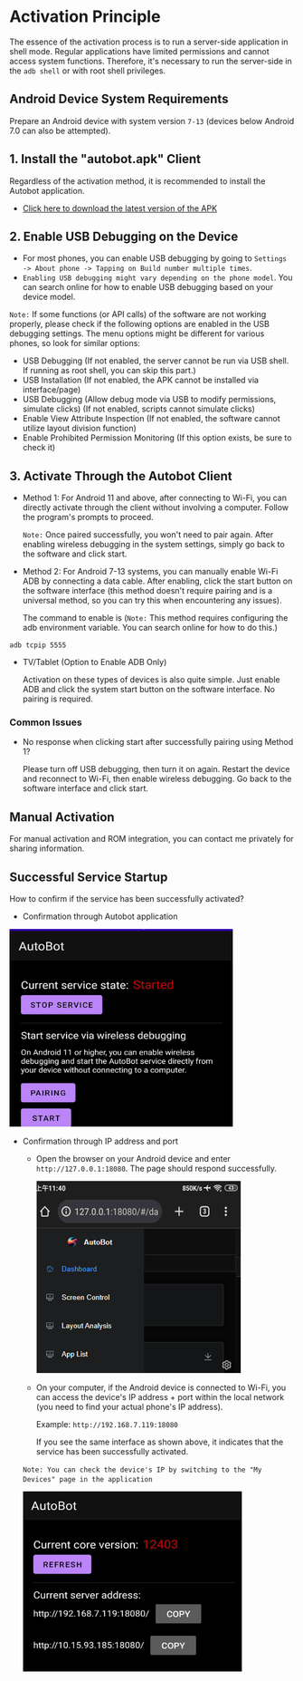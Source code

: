 # Activation Principle

The essence of the activation process is to run a server-side application in shell mode. Regular applications have limited permissions and cannot access system functions. Therefore, it's necessary to run the server-side in the `adb shell` or with root shell privileges.

## Android Device System Requirements

Prepare an Android device with system version `7-13` (devices below Android 7.0 can also be attempted).

## 1. Install the "autobot.apk" Client

Regardless of the activation method, it is recommended to install the Autobot application.

- [Click here to download the latest version of the APK](./download.md ":target=_blank")

## 2. Enable USB Debugging on the Device

- For most phones, you can enable USB debugging by going to `Settings -> About phone -> Tapping on Build number multiple times`.
- `Enabling USB debugging might vary depending on the phone model`. You can search online for how to enable USB debugging based on your device model.

`Note:`
If some functions (or API calls) of the software are not working properly, please check if the following options are enabled in the USB debugging settings. The menu options might be different for various phones, so look for similar options:

- USB Debugging (If not enabled, the server cannot be run via USB shell. If running as root shell, you can skip this part.)
- USB Installation (If not enabled, the APK cannot be installed via interface/page)
- USB Debugging (Allow debug mode via USB to modify permissions, simulate clicks) (If not enabled, scripts cannot simulate clicks)
- Enable View Attribute Inspection (If not enabled, the software cannot utilize layout division function)
- Enable Prohibited Permission Monitoring (If this option exists, be sure to check it)

## 3. Activate Through the Autobot Client

- Method 1: For Android 11 and above, after connecting to Wi-Fi, you can directly activate through the client without involving a computer. Follow the program's prompts to proceed.

  `Note:` Once paired successfully, you won't need to pair again. After enabling wireless debugging in the system settings, simply go back to the software and click start.

- Method 2: For Android 7-13 systems, you can manually enable Wi-Fi ADB by connecting a data cable. After enabling, click the start button on the software interface (this method doesn't require pairing and is a universal method, so you can try this when encountering any issues).

  The command to enable is (`Note:` This method requires configuring the adb environment variable. You can search online for how to do this.)

```shell
adb tcpip 5555
```

- TV/Tablet (Option to Enable ADB Only)

  Activation on these types of devices is also quite simple. Just enable ADB and click the system start button on the software interface. No pairing is required.

### Common Issues

- No response when clicking start after successfully pairing using Method 1?

  Please turn off USB debugging, then turn it on again. Restart the device and reconnect to Wi-Fi, then enable wireless debugging. Go back to the software interface and click start.

## Manual Activation

For manual activation and ROM integration, you can contact me privately for sharing information.

## Successful Service Startup

How to confirm if the service has been successfully activated?

- Confirmation through Autobot application

![Alt text](./media/prepare/autobot_status.png)

- Confirmation through IP address and port

  - Open the browser on your Android device and enter `http://127.0.0.1:18080`. The page should respond successfully.

    ![Alt text](./media/prepare/autobot_main.png)

  - On your computer, if the Android device is connected to Wi-Fi, you can access the device's IP address + port within the local network (you need to find your actual phone's IP address).

    Example: `http://192.168.7.119:18080`

    If you see the same interface as shown above, it indicates that the service has been successfully activated.

  `Note: You can check the device's IP by switching to the "My Devices" page in the application`

  ![Alt text](./media/prepare/autobot_me.png)

